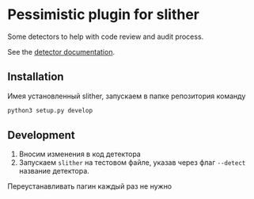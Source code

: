 # Pessimistic plugin for slither

Some detectors to help with code review and audit process.

See the [detector documentation](https://github.com/trailofbits/slither/wiki/Adding-a-new-detector).

## Installation

Имея установленный slither, запускаем в папке репозитория команду

```bash
python3 setup.py develop
```

## Development

1. Вносим изменения в код детектора
2. Запускаем `slither` на тестовом файле, указав через флаг `--detect` название детектора.

Переустанавливать пагин каждый раз не нужно
